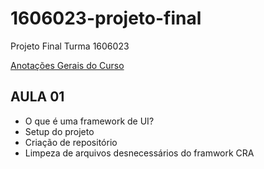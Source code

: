 # 1606023-projeto-final
Projeto Final Turma 1606023

[Anotações Gerais do Curso](anotacoes.MD)


## AULA 01
* O que é uma framework de UI?
* Setup do projeto
* Criação de repositório
* Limpeza de arquivos desnecessários do framwork CRA



